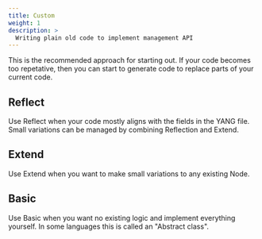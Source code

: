 ```yaml
---
title: Custom
weight: 1
description: >
  Writing plain old code to implement management API
---
```


This is the recommended approach for starting out. If your code becomes too repetative, then you can start to generate code to replace parts of your current code.

## Reflect

Use Reflect when your code mostly aligns with the fields in the YANG file.  Small variations can be managed by combining Reflection and Extend.

## Extend

Use Extend when you want to make small variations to any existing Node.

## Basic

Use Basic when you want no existing logic and implement everything yourself. In some languages this is called an "Abstract class".



